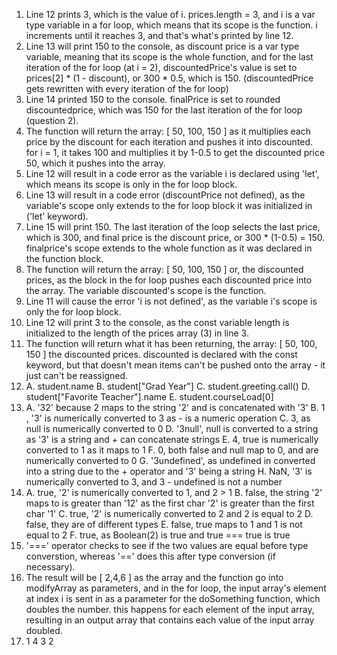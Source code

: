 1. Line 12 prints 3, which is the value of i. prices.length = 3, and i is a var type variable in a for loop, which means that its scope is the function. i increments until it reaches 3, and that's what's printed by line 12.
2. Line 13 will print 150 to the console, as discount price is a var type variable, meaning that its scope is the whole function, and for the last iteration of the for loop (at i = 2), discountedPrice's value is set to prices[2] * (1 - discount), or 300 * 0.5, which is 150. (discountedPrice gets rewritten with every iteration of the for loop)
3. Line 14 printed 150 to the console. finalPrice is set to rounded discountedprice, which was 150 for the last iteration of the for loop (question 2). 
4. The function will return the array:
   [ 50, 100, 150 ]
   as it multiplies each price by the discount for each iteration and pushes it into discounted. for i = 1, it takes 100 and multiplies it by 1-0.5 to get the discounted price 50, which it pushes into the array.
5. Line 12 will result in a code error as the variable i is declared using 'let', which means its scope is only in the for loop block.
6. Line 13 will result in a code error (discountPrice not defined), as the variable's scope only extends to the for loop block it was initialized in ('let' keyword).
7. Line 15 will print 150. The last iteration of the loop selects the last price, which is 300, and final price is the discount price, or 300 * (1-0.5) = 150. finalprice's scope extends to the whole function as it was declared in the function block.
8. The function will return the array:
   [ 50, 100, 150 ]
   or, the discounted prices, as the block in the for loop pushes each discounted price into the array. The variable discounted's scope is the function.
9. Line 11 will cause the error 'i is not defined', as the variable i's scope is only the for loop block.
10. Line 12 will print 3 to the console, as the const variable length is initialized to the length of the prices array (3) in line 3.
11. The function will return what it has been returning, the array:
    [ 50, 100, 150 ]
    the discounted prices. discounted is declared with the const keyword, but that doesn't mean items can't be pushed onto the array - it just can't be reassigned.
12. A. student.name
    B. student["Grad Year"]
    C. student.greeting.call()
    D. student["Favorite Teacher"].name
    E. student.courseLoad[0]
13. A. '32' because 2 maps to the string '2' and is concatenated with '3'
    B. 1 , '3' is numerically converted to 3 as - is a numeric operation
    C. 3, as null is numerically converted to 0
    D. '3null', null is converted to a string as '3' is a string and + can concatenate strings
    E. 4, true is numerically converted to 1 as it maps to 1
    F. 0, both false and null map to 0, and are numerically converted to 0
    G. '3undefined', as undefined in converted into a string due to the + operator and '3' being a string
    H. NaN, '3' is numerically converted to 3, and 3 - undefined is not a number
14. A. true, '2' is numerically converted to 1, and 2 > 1
    B. false, the string '2' maps to is greater than '12' as the first char '2' is greater than the first char '1'
    C. true, '2' is numerically converted to 2 and 2 is equal to 2
    D. false, they are of different types
    E. false, true maps to 1 and 1 is not equal to 2
    F. true, as Boolean(2) is true and true === true is true
15. '===' operator checks to see if the two values are equal before type converstion, whereas '==' does this after type conversion (if necessary).
17. The result will be [ 2,4,6 ] as the array and the function go into modifyArray as parameters, and in the for loop, the input array's element at index i is sent in as a parameter for the doSomething function, which doubles the number. this happens for each element of the input array, resulting in an output array that contains each value of the input array doubled.
19. 1
    4
    3
    2